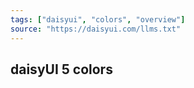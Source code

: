 ```yaml
---
tags: ["daisyui", "colors", "overview"]
source: "https://daisyui.com/llms.txt"
---
```


## daisyUI 5 colors
